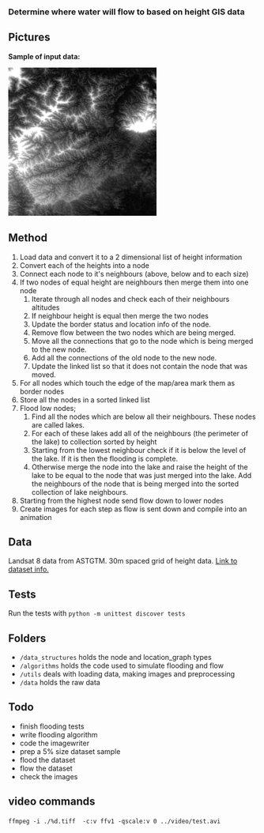 ### Determine where water will flow to based on height GIS data

## Pictures

**Sample of input data:**

![Sample of input data](docs/sample.jpg)
 
## Method

1. Load data and convert it to a 2 dimensional list of height information
2. Convert each of the heights into a node
3. Connect each node to it's neighbours (above, below and to each size)
4. If two nodes of equal height are neighbours then merge them into one node
    1. Iterate through all nodes and check each of their neighbours altitudes
    2. If neighbour height is equal then merge the two nodes
    3. Update the border status and location info of the node.
    4. Remove flow between the two nodes which are being merged.
    5. Move all the connections that go to the node which is being merged to the new node.
    6. Add all the connections of the old node to the new node.
    7. Update the linked list so that it does not contain the node that was moved.
5. For all nodes which touch the edge of the map/area mark them as border nodes
6. Store all the nodes in a sorted linked list
7. Flood low nodes;
    1. Find all the nodes which are below all their neighbours. These nodes are called lakes.
    2. For each of these lakes add all of the neighbours (the perimeter of the lake) to collection sorted by height
    3. Starting from the lowest neighbour check if it is below the level of the lake. If it is then the flooding is complete.
    4. Otherwise merge the node into the lake and raise the height of the lake to be equal to the node that was just merged into the lake. Add the neighbours of the node that is being merged into the sorted collection of lake neighbours.
9. Starting from the highest node send flow down to lower nodes
10. Create images for each step as flow is sent down and compile into an animation

## Data

Landsat 8 data from ASTGTM. 30m spaced grid of height data. [Link to dataset info.](https://lpdaac.usgs.gov/dataset_discovery/aster/aster_products_table/astgtm)

<!--
# Instructions for running

TODO
 -->

## Tests

Run the tests with `python -m unittest discover tests`

## Folders

* `/data_structures` holds the node and location_graph types
* `/algorithms` holds the code used to simulate flooding and flow
* `/utils` deals with loading data, making images and preprocessing
* `/data` holds the raw data

## Todo

* finish flooding tests
* write flooding algorithm
* code the imagewriter
* prep a 5% size dataset sample
* flood the dataset
* flow the dataset
* check the images

## video commands

`ffmpeg -i ./%d.tiff  -c:v ffv1 -qscale:v 0 ../video/test.avi`
